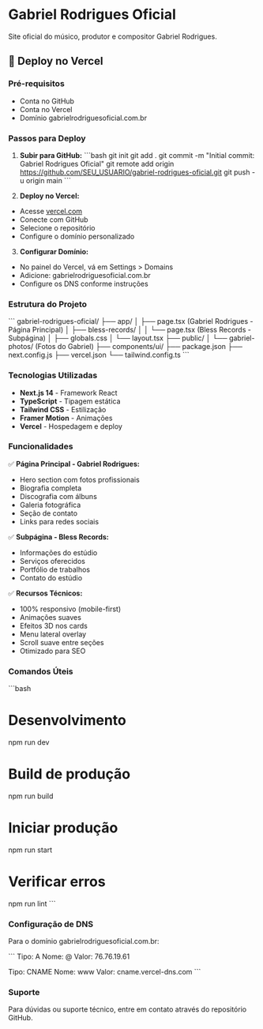# Gabriel Rodrigues Oficial

Site oficial do músico, produtor e compositor Gabriel Rodrigues.

## 🚀 Deploy no Vercel

### Pré-requisitos
- Conta no GitHub
- Conta no Vercel
- Domínio gabrielrodriguesoficial.com.br

### Passos para Deploy

1. **Subir para GitHub:**
\`\`\`bash
git init
git add .
git commit -m "Initial commit: Gabriel Rodrigues Oficial"
git remote add origin https://github.com/SEU_USUARIO/gabriel-rodrigues-oficial.git
git push -u origin main
\`\`\`

2. **Deploy no Vercel:**
- Acesse [vercel.com](https://vercel.com)
- Conecte com GitHub
- Selecione o repositório
- Configure o domínio personalizado

3. **Configurar Domínio:**
- No painel do Vercel, vá em Settings > Domains
- Adicione: gabrielrodriguesoficial.com.br
- Configure os DNS conforme instruções

### Estrutura do Projeto

\`\`\`
gabriel-rodrigues-oficial/
├── app/
│   ├── page.tsx (Gabriel Rodrigues - Página Principal)
│   ├── bless-records/
│   │   └── page.tsx (Bless Records - Subpágina)
│   ├── globals.css
│   └── layout.tsx
├── public/
│   └── gabriel-photos/ (Fotos do Gabriel)
├── components/ui/
├── package.json
├── next.config.js
├── vercel.json
└── tailwind.config.ts
\`\`\`

### Tecnologias Utilizadas

- **Next.js 14** - Framework React
- **TypeScript** - Tipagem estática
- **Tailwind CSS** - Estilização
- **Framer Motion** - Animações
- **Vercel** - Hospedagem e deploy

### Funcionalidades

✅ **Página Principal - Gabriel Rodrigues:**
- Hero section com fotos profissionais
- Biografia completa
- Discografia com álbuns
- Galeria fotográfica
- Seção de contato
- Links para redes sociais

✅ **Subpágina - Bless Records:**
- Informações do estúdio
- Serviços oferecidos
- Portfólio de trabalhos
- Contato do estúdio

✅ **Recursos Técnicos:**
- 100% responsivo (mobile-first)
- Animações suaves
- Efeitos 3D nos cards
- Menu lateral overlay
- Scroll suave entre seções
- Otimizado para SEO

### Comandos Úteis

\`\`\`bash
# Desenvolvimento
npm run dev

# Build de produção
npm run build

# Iniciar produção
npm run start

# Verificar erros
npm run lint
\`\`\`

### Configuração de DNS

Para o domínio gabrielrodriguesoficial.com.br:

\`\`\`
Tipo: A
Nome: @
Valor: 76.76.19.61

Tipo: CNAME
Nome: www
Valor: cname.vercel-dns.com
\`\`\`

### Suporte

Para dúvidas ou suporte técnico, entre em contato através do repositório GitHub.
